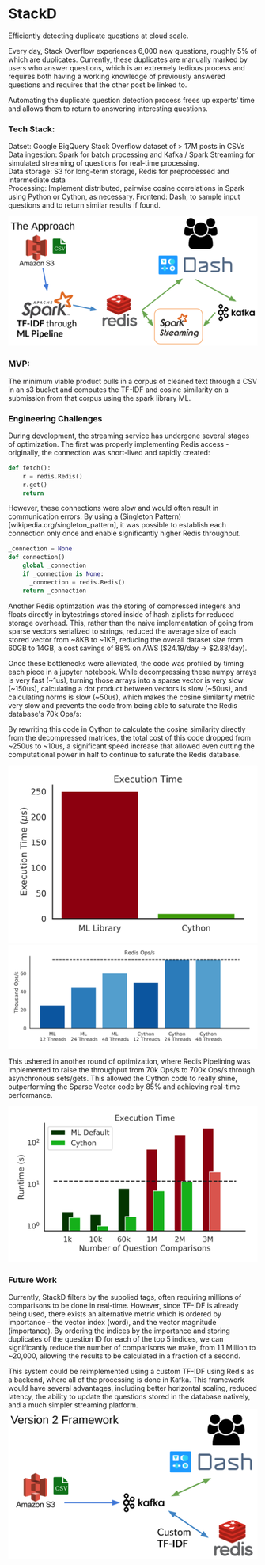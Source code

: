 # StackD

Efficiently detecting duplicate questions at cloud scale.

Every day, Stack Overflow experiences 6,000 new questions, roughly 5% of which are duplicates.  Currently, these duplicates are manually marked by users who answer questions, which is an extremely tedious process and requires both having a working knowledge of previously answered questions and requires that the other post be linked to.

Automating the duplicate question detection process frees up experts' time and allows them to return to answering interesting questions.


### Tech Stack:

Datset: Google BigQuery Stack Overflow dataset of > 17M posts in CSVs
Data ingestion: Spark for batch processing and Kafka / Spark Streaming for simulated streaming of questions for real-time processing.    
Data storage: S3 for long-term storage, Redis for preprocessed and intermediate data   
Processing: Implement distributed, pairwise cosine correlations in Spark using Python or Cython, as necessary.
Frontend: Dash, to sample input questions and to return similar results if found.  

![tech_stack](/img/tech_stack.png)

### MVP:

The minimum viable product pulls in a corpus of cleaned text through a CSV in an s3 bucket and computes the TF-IDF and cosine similarity on a submission from that corpus using the spark library ML.

### Engineering Challenges

During development, the streaming service has undergone several stages of optimization.  The first was properly implementing Redis access - originally, the connection was short-lived and rapidly created:
```Python
def fetch():
    r = redis.Redis()
    r.get()
    return
```
However, these connections were slow and would often result in communication errors.  By using a (Singleton Pattern)[wikipedia.org/singleton_pattern], it was possible to establish each connection only once and enable significantly higher Redis throughput.

```Python
_connection = None
def connection()
    global _connection
    if _connection is None:
      _connection = redis.Redis()
    return _connection
```

Another Redis optimzation was the storing of compressed integers and floats directly in bytestrings stored inside of hash ziplists for reduced storage overhead.  This, rather than the naive implementation of going from sparse vectors serialized to strings, reduced the average size of each stored vector from ~8KB to ~1KB, reducing the overall dataset size from 60GB to 14GB, a cost savings of 88% on AWS ($24.19/day -> $2.88/day).

Once these bottlenecks were alleviated, the code was profiled by timing each piece in a jupyter notebook.  While decompressing these numpy arrays is very fast (~1us), turning those arrays into a sparse vector is very slow (~150us), calculating a dot product between vectors is slow (~50us), and calculating norms is slow (~50us), which makes the cosine similarity metric very slow and prevents the code from being able to saturate the Redis database's 70k Ops/s:

<!-- ![Ops/s](/mvp/) -->

By rewriting this code in Cython to calculate the cosine similarity directly from the decompressed matrices, the total cost of this code dropped from ~250us to ~10us, a significant speed increase that allowed even cutting the computational power in half to continue to saturate the Redis database.

![cython](/img/sv_cy_execute.png)
![redis](/img/redis_ops.png)

This ushered in another round of optimization, where Redis Pipelining was implemented to raise the throughput from 70k Ops/s to 700k Ops/s through asynchronous sets/gets.  This allowed the Cython code to really shine, outperforming the Sparse Vector code by 85% and achieving real-time performance.

![final](/img/SV_cy_final.png)

### Future Work

Currently, StackD filters by the supplied tags, often requiring millions of comparisons to be done in real-time.  However, since TF-IDF is already being used, there exists an alternative metric which is ordered by importance - the vector index (word), and the vector magnitude (importance).  By ordering the indices by the importance and storing duplicates of the question ID for each of the top 5 indices, we can significantly reduce the number of comparisons we make, from 1.1 Million to ~20,000, allowing the results to be calculated in a fraction of a second.

This system could be reimplemented using a custom TF-IDF using Redis as a backend, where all of the processing is done in Kafka.  This framework would have several advantages, including better horizontal scaling, reduced latency, the ability to update the questions stored in the database natively, and a much simpler streaming platform.
![v2](/img/v2.png)
